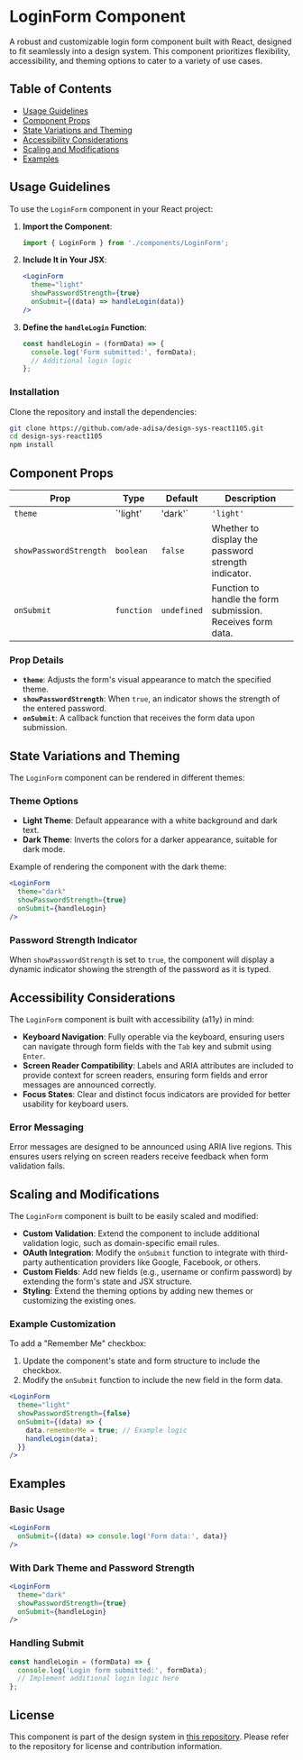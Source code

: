 # LoginForm Component

A robust and customizable login form component built with React, designed to fit seamlessly into a design system. This component prioritizes flexibility, accessibility, and theming options to cater to a variety of use cases.

## Table of Contents

- [Usage Guidelines](#usage-guidelines)
- [Component Props](#component-props)
- [State Variations and Theming](#state-variations-and-theming)
- [Accessibility Considerations](#accessibility-considerations)
- [Scaling and Modifications](#scaling-and-modifications)
- [Examples](#examples)

## Usage Guidelines

To use the `LoginForm` component in your React project:

1. **Import the Component**:
    ```javascript
    import { LoginForm } from './components/LoginForm';
    ```

2. **Include It in Your JSX**:
    ```jsx
    <LoginForm
      theme="light"
      showPasswordStrength={true}
      onSubmit={(data) => handleLogin(data)}
    />
    ```

3. **Define the `handleLogin` Function**:
    ```javascript
    const handleLogin = (formData) => {
      console.log('Form submitted:', formData);
      // Additional login logic
    };
    ```

### Installation

Clone the repository and install the dependencies:
```bash
git clone https://github.com/ade-adisa/design-sys-react1105.git
cd design-sys-react1105
npm install
```

## Component Props

| Prop                  | Type                 | Default      | Description                                                  |
|-----------------------|----------------------|--------------|--------------------------------------------------------------|
| `theme`               | `'light' | 'dark'`  | `'light'`    | The theme for the form, either light or dark.                |
| `showPasswordStrength`| `boolean`            | `false`      | Whether to display the password strength indicator.          |
| `onSubmit`            | `function`           | `undefined`  | Function to handle the form submission. Receives form data.  |

### Prop Details

- **`theme`**: Adjusts the form's visual appearance to match the specified theme.
- **`showPasswordStrength`**: When `true`, an indicator shows the strength of the entered password.
- **`onSubmit`**: A callback function that receives the form data upon submission.

## State Variations and Theming

The `LoginForm` component can be rendered in different themes:

### Theme Options

- **Light Theme**: Default appearance with a white background and dark text.
- **Dark Theme**: Inverts the colors for a darker appearance, suitable for dark mode.

Example of rendering the component with the dark theme:
```jsx
<LoginForm
  theme="dark"
  showPasswordStrength={true}
  onSubmit={handleLogin}
/>
```

### Password Strength Indicator

When `showPasswordStrength` is set to `true`, the component will display a dynamic indicator showing the strength of the password as it is typed.

## Accessibility Considerations

The `LoginForm` component is built with accessibility (a11y) in mind:

- **Keyboard Navigation**: Fully operable via the keyboard, ensuring users can navigate through form fields with the `Tab` key and submit using `Enter`.
- **Screen Reader Compatibility**: Labels and ARIA attributes are included to provide context for screen readers, ensuring form fields and error messages are announced correctly.
- **Focus States**: Clear and distinct focus indicators are provided for better usability for keyboard users.

### Error Messaging

Error messages are designed to be announced using ARIA live regions. This ensures users relying on screen readers receive feedback when form validation fails.

## Scaling and Modifications

The `LoginForm` component is built to be easily scaled and modified:

- **Custom Validation**: Extend the component to include additional validation logic, such as domain-specific email rules.
- **OAuth Integration**: Modify the `onSubmit` function to integrate with third-party authentication providers like Google, Facebook, or others.
- **Custom Fields**: Add new fields (e.g., username or confirm password) by extending the form's state and JSX structure.
- **Styling**: Extend the theming options by adding new themes or customizing the existing ones.

### Example Customization

To add a "Remember Me" checkbox:
1. Update the component's state and form structure to include the checkbox.
2. Modify the `onSubmit` function to include the new field in the form data.

```jsx
<LoginForm
  theme="light"
  showPasswordStrength={false}
  onSubmit={(data) => {
    data.rememberMe = true; // Example logic
    handleLogin(data);
  }}
/>
```

## Examples

### Basic Usage

```jsx
<LoginForm
  onSubmit={(data) => console.log('Form data:', data)}
/>
```

### With Dark Theme and Password Strength

```jsx
<LoginForm
  theme="dark"
  showPasswordStrength={true}
  onSubmit={handleLogin}
/>
```

### Handling Submit

```javascript
const handleLogin = (formData) => {
  console.log('Login form submitted:', formData);
  // Implement additional login logic here
};
```

## License

This component is part of the design system in [this repository](https://github.com/ade-adisa/design-sys-react1105). Please refer to the repository for license and contribution information.